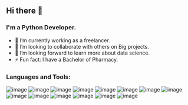 ## Hi there 👋

<!--
**AbdalrahmanSaadat/AbdalrahmanSaadat** is a ✨ _special_ ✨ repository because its `README.md` (this file) appears on your GitHub profile.

Here are some ideas to get you started:
-->
### I'm a Python Developer.
- 🔭 I’m currently working as a freelancer.
- 👯 I’m looking to collaborate with others on Big projects.
- 🤔 I’m looking forward to learn more about data science.
- ⚡ Fun fact: I have a Bachelor of Pharmacy.
### Languages and Tools:
![image](https://github.com/AbdalrahmanSaadat/AbdalrahmanSaadat/assets/139587515/6954264c-4513-4904-9310-134d2eb47ed2)
![image](https://github.com/AbdalrahmanSaadat/AbdalrahmanSaadat/assets/139587515/27984dea-e9dc-4274-a403-453c1312dc3d)
![image](https://github.com/AbdalrahmanSaadat/AbdalrahmanSaadat/assets/139587515/9228738a-b392-4c99-b758-a267516afd9b)
![image](https://github.com/AbdalrahmanSaadat/AbdalrahmanSaadat/assets/139587515/77ea32a0-e2ab-46aa-99fe-7073138b7c8c)
![image](https://github.com/AbdalrahmanSaadat/AbdalrahmanSaadat/assets/139587515/28f6aed6-d14a-46f9-9f1c-97e96bd0696b)
![image](https://github.com/AbdalrahmanSaadat/AbdalrahmanSaadat/assets/139587515/b1c4260b-656d-4407-b79c-90065894b6c4)
![image](https://github.com/AbdalrahmanSaadat/AbdalrahmanSaadat/assets/139587515/ad96864f-4ce2-4e36-a1fd-ccd7998a6059)
![image](https://github.com/AbdalrahmanSaadat/AbdalrahmanSaadat/assets/139587515/70964730-48ee-4fe3-b963-3550ea352f9a)
![image](https://github.com/AbdalrahmanSaadat/AbdalrahmanSaadat/assets/139587515/7b87ffcf-8414-4c56-8de4-903b2e7616bb)
![image](https://github.com/AbdalrahmanSaadat/AbdalrahmanSaadat/assets/139587515/8afb15b6-1d0c-4ed3-a561-ea8dd265d2b2)
![image](https://github.com/AbdalrahmanSaadat/AbdalrahmanSaadat/assets/139587515/d3bf20fc-a9de-454c-b890-eec9a6c1188b)
![image](https://github.com/AbdalrahmanSaadat/AbdalrahmanSaadat/assets/139587515/16289190-f0bd-495c-9351-6391273f1deb)
![image](https://github.com/AbdalrahmanSaadat/AbdalrahmanSaadat/assets/139587515/d2c265b8-1d73-4f77-a1f1-2e6284ecbdd4)
![image](https://github.com/AbdalrahmanSaadat/AbdalrahmanSaadat/assets/139587515/d147ac6a-0985-43fb-b3ad-2c63ac5c62c4)















<!--- 😄 Pronouns: ... 
- 🌱 I’m currently learning
- 📫 How to reach me: ...
- 💬 Ask me about ...
-->
